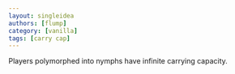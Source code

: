 ```yaml
---
layout: singleidea
authors: [flump]
category: [vanilla]
tags: [carry cap]
---
```

Players polymorphed into nymphs have infinite carrying capacity.

